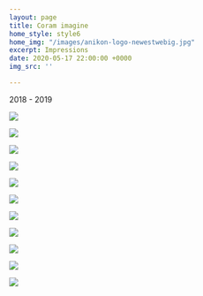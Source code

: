 ```yaml
---
layout: page
title: Coram imagine
home_style: style6
home_img: "/images/anikon-logo-newestwebig.jpg"
excerpt: Impressions
date: 2020-05-17 22:00:00 +0000
img_src: ''

---
```

2018 - 2019

![](/images/01_coram-imagine.jpg)

![](/images/02_coram-imagine.jpg)

![](/images/03_coram-imagine.jpg)

![](/images/04_coram-imagine.jpg)

![](/images/05_coram-imagine.jpg)

![](/images/06_coram-imagine.jpg)

![](/images/07_coram-imagine.jpg)

![](/images/08_coram-imagine.jpg)

![](/images/09_coram-imagine.jpg)

![](/images/10_coram-imagine.jpg)

![](/images/11_coram-imagine.jpg)